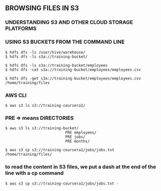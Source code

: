 ## BROWSING FILES IN S3

### UNDERSTANDING S3 AND OTHER CLOUD STORAGE PLATFORMS

### USING S3 BUCKETS FROM THE COMMAND LINE
````shell script
$ hdfs dfs -ls /user/hive/warehouse/
$ hdfs dfs -ls s3a://training-bucket/

$ hdfs dfs -ls s3a://training-bucket/employees
$ hdfs dfs -cat s3a://training-bucket/employees/employees.csv

$ hdfs dfs -get s3a://training-bucket/employees/employees.csv /home/training/files
````
### AWS CLI
````shell script
$ aws s3 ls s3://training-coursera1/
````
### PRE => means DIRECTORIES
````shell script
$ aws s3 ls s3://training-bucket/
                           PRE employees/
                           PRE jobs/
                           PRE months/

$ aws s3 cp s3://training-coursera1/jobs/jobs.txt /home/training/files/
````
### to read the content in S3 files, we put a dash at the end of the line with a cp command
````shell script
$ aws s3 cp s3://training-coursera1/jobs/jobs.txt -
````
